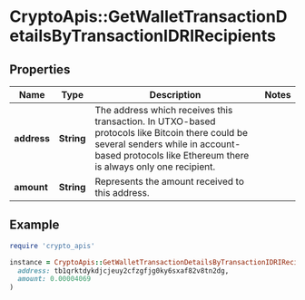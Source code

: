 # CryptoApis::GetWalletTransactionDetailsByTransactionIDRIRecipients

## Properties

| Name | Type | Description | Notes |
| ---- | ---- | ----------- | ----- |
| **address** | **String** | The address which receives this transaction. In UTXO-based protocols like Bitcoin there could be several senders while in account-based protocols like Ethereum there is always only one recipient. |  |
| **amount** | **String** | Represents the amount received to this address. |  |

## Example

```ruby
require 'crypto_apis'

instance = CryptoApis::GetWalletTransactionDetailsByTransactionIDRIRecipients.new(
  address: tb1qrktdykdjcjeuy2cfzgfjg0ky6sxaf82v8tn2dg,
  amount: 0.00004069
)
```

